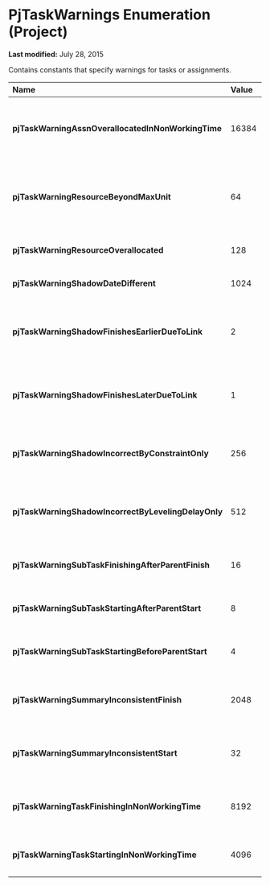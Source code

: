 
# PjTaskWarnings Enumeration (Project)

 **Last modified:** July 28, 2015

Contains constants that specify warnings for tasks or assignments.


|**Name**|**Value**|**Description**|
|:-----|:-----|:-----|
| **pjTaskWarningAssnOverallocatedInNonWorkingTime**|16384|The assignment is in overallocated non-working time.|
| **pjTaskWarningResourceBeyondMaxUnit**|64|The assignment is more than the maximum resource units available.|
| **pjTaskWarningResourceOverallocated**|128|The resource is overallocated.|
| **pjTaskWarningShadowDateDifferent**|1024|The shadow task has a different date.|
| **pjTaskWarningShadowFinishesEarlierDueToLink**|2|The shadow task finishes earlier because of a predecessor link.|
| **pjTaskWarningShadowFinishesLaterDueToLink**|1|The shadow task finishes later because of a predecessor link.|
| **pjTaskWarningShadowIncorrectByConstraintOnly**|256|The shadow task is incorrect because of a constraint.|
| **pjTaskWarningShadowIncorrectByLevelingDelayOnly**|512|The shadow task is incorrect because of a leveling delay.|
| **pjTaskWarningSubTaskFinishingAfterParentFinish**|16|The subtask finishes after the parent task.|
| **pjTaskWarningSubTaskStartingAfterParentStart**|8|The subtask starts after the parent task starts.|
| **pjTaskWarningSubTaskStartingBeforeParentStart**|4|The subtask starts before the parent task.|
| **pjTaskWarningSummaryInconsistentFinish**|2048|The finish date of the summary task is inconsistent.|
| **pjTaskWarningSummaryInconsistentStart**|32|The start date of the summary task is inconsistent.|
| **pjTaskWarningTaskFinishingInNonWorkingTime**|8192|The finish date of the task is in non-working time.|
| **pjTaskWarningTaskStartingInNonWorkingTime**|4096|The start date of the task is in non-working time.|
